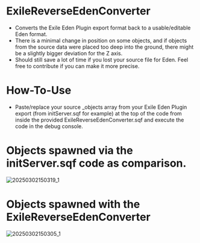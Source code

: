 # ExileReverseEdenConverter

- Converts the Exile Eden Plugin export format back to a usable/editable Eden format.
- There is a minimal change in position on some objects, and if objects from the source data were placed too deep into the ground, there might be a slightly bigger deviation for the Z axis.
- Should still save a lot of time if you lost your source file for Eden. Feel free to contribute if you can make it more precise.

# How-To-Use
- Paste/replace your source _objects array from your Exile Eden Plugin export (from initServer.sqf for example) at the top of the code from inside the provided ExileReverseEdenConverter.sqf and execute the code in the debug console.

# Objects spawned via the initServer.sqf code as comparison.
![20250302150319_1](https://github.com/user-attachments/assets/94fe35bc-7434-4de0-b351-a885c6702df3)

# Objects spawned with the ExileReverseEdenConverter
![20250302150305_1](https://github.com/user-attachments/assets/0a0eddc5-eda8-4015-8f90-1a72613cdfd9)
